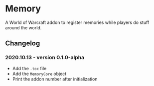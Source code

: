 # Memory

A World of Warcraft addon to register memories while players do stuff around the world.

## Changelog

### 2020.10.13 - version 0.1.0-alpha
* Add the `.toc` file
* Add the `MemoryCore` object
* Print the addon number after initialization
